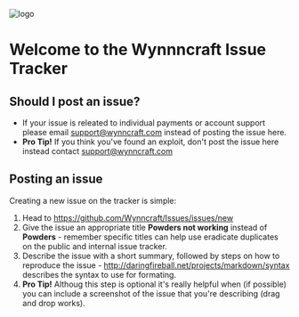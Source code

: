 ![logo](http://wynncraft.com/assets/img/logo.png)

# Welcome to the Wynnncraft Issue Tracker

## Should I post an issue?
* If your issue is releated to individual payments or account support please email support@wynncraft.com instead of posting the issue here.
* __Pro Tip!__ If you think you've found an exploit, don't post the issue here instead contact support@wynncraft.com 

## Posting an issue
Creating a new issue on the tracker is simple:
1. Head to https://github.com/Wynncraft/Issues/issues/new
2. Give the issue an appropriate title __Powders not working__ instead of __Powders__ - remember specific titles can help use eradicate duplicates on the public and internal issue tracker.
3. Describe the issue with a short summary, followed by steps on how to reproduce the issue - http://daringfireball.net/projects/markdown/syntax describes the syntax to use for formating. 
4. __Pro Tip!__ Althoug this step is optional it's really helpful when (if possible) you can include a screenshot of the issue that you're describing (drag and drop works).
